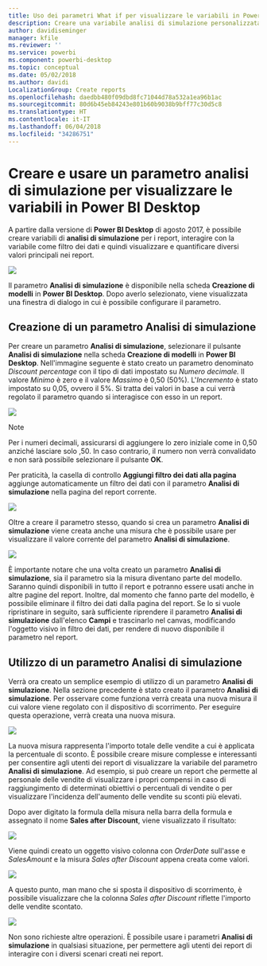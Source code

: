 ```yaml
---
title: Uso dei parametri What if per visualizzare le variabili in Power BI Desktop
description: Creare una variabile analisi di simulazione personalizzata per simulare e visualizzare le variabili nei report di Power BI
author: davidiseminger
manager: kfile
ms.reviewer: ''
ms.service: powerbi
ms.component: powerbi-desktop
ms.topic: conceptual
ms.date: 05/02/2018
ms.author: davidi
LocalizationGroup: Create reports
ms.openlocfilehash: daedbb480f09dbd8fc71044d78a532a1ea96b1ac
ms.sourcegitcommit: 80d6b45eb84243e801b60b9038b9bff77c30d5c8
ms.translationtype: HT
ms.contentlocale: it-IT
ms.lasthandoff: 06/04/2018
ms.locfileid: "34286751"
---
```

# <a name="create-and-use-a-what-if-parameter-to-visualize-variables-in-power-bi-desktop"></a>Creare e usare un parametro analisi di simulazione per visualizzare le variabili in Power BI Desktop
A partire dalla versione di **Power BI Desktop** di agosto 2017, è possibile creare variabili di **analisi di simulazione** per i report, interagire con la variabile come filtro dei dati e quindi visualizzare e quantificare diversi valori principali nei report.

![](media/desktop-what-if/what-if_01.png)

Il parametro **Analisi di simulazione** è disponibile nella scheda **Creazione di modelli** in **Power BI Desktop**. Dopo averlo selezionato, viene visualizzata una finestra di dialogo in cui è possibile configurare il parametro.

## <a name="creating-a-what-if-parameter"></a>Creazione di un parametro Analisi di simulazione
Per creare un parametro **Analisi di simulazione**, selezionare il pulsante **Analisi di simulazione** nella scheda **Creazione di modelli** in **Power BI Desktop**. Nell'immagine seguente è stato creato un parametro denominato *Discount percentage* con il tipo di dati impostato su *Numero decimale.* Il valore *Minimo* è zero e il valore *Massimo* è 0,50 (50%). L'*Incremento* è stato impostato su 0,05, ovvero il 5%. Si tratta dei valori in base a cui verrà regolato il parametro quando si interagisce con esso in un report.

![](media/desktop-what-if/what-if_02.png)

> [!NOTE]
> Per i numeri decimali, assicurarsi di aggiungere lo zero iniziale come in 0,50 anziché lasciare solo ,50. In caso contrario, il numero non verrà convalidato e non sarà possibile selezionare il pulsante **OK**.
> 
> 

Per praticità, la casella di controllo **Aggiungi filtro dei dati alla pagina** aggiunge automaticamente un filtro dei dati con il parametro **Analisi di simulazione** nella pagina del report corrente.

![](media/desktop-what-if/what-if_03.png)

Oltre a creare il parametro stesso, quando si crea un parametro **Analisi di simulazione** viene creata anche una misura che è possibile usare per visualizzare il valore corrente del parametro **Analisi di simulazione**.

![](media/desktop-what-if/what-if_04.png)

È importante notare che una volta creato un parametro **Analisi di simulazione**, sia il parametro sia la misura diventano parte del modello. Saranno quindi disponibili in tutto il report e potranno essere usati anche in altre pagine del report. Inoltre, dal momento che fanno parte del modello, è possibile eliminare il filtro dei dati dalla pagina del report. Se lo si vuole ripristinare in seguito, sarà sufficiente riprendere il parametro **Analisi di simulazione** dall'elenco **Campi** e trascinarlo nel canvas, modificando l'oggetto visivo in filtro dei dati, per rendere di nuovo disponibile il parametro nel report.

## <a name="using-a-what-if-parameter"></a>Utilizzo di un parametro Analisi di simulazione
Verrà ora creato un semplice esempio di utilizzo di un parametro **Analisi di simulazione**. Nella sezione precedente è stato creato il parametro **Analisi di simulazione**. Per osservare come funziona verrà creata una nuova misura il cui valore viene regolato con il dispositivo di scorrimento. Per eseguire questa operazione, verrà creata una nuova misura.

![](media/desktop-what-if/what-if_05.png)

La nuova misura rappresenta l'importo totale delle vendite a cui è applicata la percentuale di sconto. È possibile creare misure complesse e interessanti per consentire agli utenti dei report di visualizzare la variabile del parametro **Analisi di simulazione**. Ad esempio, si può creare un report che permette al personale delle vendite di visualizzare i propri compensi in caso di raggiungimento di determinati obiettivi o percentuali di vendite o per visualizzare l'incidenza dell'aumento delle vendite su sconti più elevati.

Dopo aver digitato la formula della misura nella barra della formula e assegnato il nome **Sales after Discount**, viene visualizzato il risultato:

![](media/desktop-what-if/what-if_06.png)

Viene quindi creato un oggetto visivo colonna con *OrderDate* sull'asse e *SalesAmount* e la misura *Sales after Discount* appena creata come valori.

![](media/desktop-what-if/what-if_07.png)

A questo punto, man mano che si sposta il dispositivo di scorrimento, è possibile visualizzare che la colonna *Sales after Discount* riflette l'importo delle vendite scontato.

![](media/desktop-what-if/what-if_08.png)

Non sono richieste altre operazioni. È possibile usare i parametri **Analisi di simulazione** in qualsiasi situazione, per permettere agli utenti dei report di interagire con i diversi scenari creati nei report.

